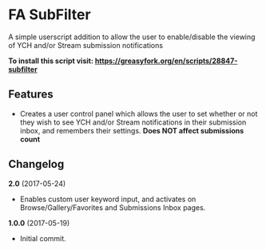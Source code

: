 FA SubFilter
=========

A simple userscript addition to allow the user to enable/disable the viewing of YCH and/or Stream submission notifications


<b>To install this script visit: https://greasyfork.org/en/scripts/28847-subfilter</b>

## Features
- Creates a user control panel which allows the user to set whether or not they wish to see YCH and/or Stream notifications in their submission inbox, and remembers their settings. <b>Does NOT affect submissions count</b>


## Changelog

<b>2.0</b> (2017-05-24)<br>
- Enables custom user keyword input, and activates on Browse/Gallery/Favorites and Submissions Inbox pages.

<b>1.0.0</b> (2017-05-19)<br>
- Initial commit.